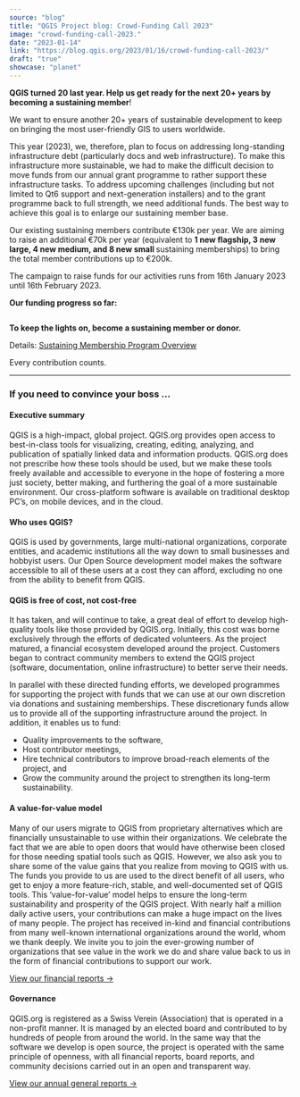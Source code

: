 ```yaml
---
source: "blog"
title: "QGIS Project blog: Crowd-Funding Call 2023"
image: "crowd-funding-call-2023."
date: "2023-01-14"
link: "https://blog.qgis.org/2023/01/16/crowd-funding-call-2023/"
draft: "true"
showcase: "planet"
---
```


<p><strong>QGIS turned 20 last year. Help us get ready for the next 20+ years by becoming a sustaining member</strong>!</p>



<p>We want to ensure another 20+ years of sustainable development to keep on bringing the most user-friendly GIS to users worldwide.&nbsp;</p>



<p>This year (2023), we, therefore, plan to focus on addressing long-standing infrastructure debt (particularly docs and web infrastructure). To make this infrastructure more sustainable, we had to make the difficult decision to move funds from our annual grant programme to rather support these infrastructure tasks. To address upcoming challenges (including but not limited to Qt6 support and next-generation installers) and to the grant programme back to full strength, we need additional funds. The best way to achieve this goal is to enlarge our sustaining member base.&nbsp;</p>



<p>Our existing sustaining members contribute €130k per year. We are aiming to raise an additional €70k per year (equivalent to <strong>1 new flagship, 3 new large, 4 new medium, and 8 new small </strong>sustaining memberships) to bring the total member contributions up to €200k.</p>



<p>The campaign to raise funds for our activities runs from 16th January 2023 until 16th February 2023.</p>



<p><strong>Our funding progress so far: </strong></p>



<figure class="wp-block-image size-large is-style-default"><img src="https://docs.google.com/spreadsheets/d/e/2PACX-1vSOQjCiihDfhuRFdzcOBLHNq0Z_OGcUYyEzVgNckQNI2V2l4nVHN4dGyDaiGOGhY0ygv9bvO3pNBkW8/pubchart?oid=296741498&amp;format=image&amp;day=20230112" alt="" /></figure>



<p></p>



<p><strong>To keep the lights on, become a sustaining member or donor. </strong></p>



<p>Details: <a href="https://qgis.org/en/site/getinvolved/governance/sustaining_members/sustaining_members.html">Sustaining Membership Program Overview</a></p>



<p>Every contribution counts.&nbsp;</p>



<hr class="wp-block-separator has-alpha-channel-opacity" />



<h3 class="wp-block-heading"><strong>If you need to convince your boss …&nbsp;</strong></h3>



<h4 class="wp-block-heading">Executive summary</h4>



<p>QGIS is a high-impact, global project. QGIS.org provides open access to best-in-class tools for visualizing, creating, editing, analyzing, and publication of spatially linked data and information products. QGIS.org does not prescribe how these tools should be used, but we make these tools freely available and accessible to everyone in the hope of fostering a more just society, better making, and furthering the goal of a more sustainable environment.&nbsp;Our cross-platform software is available on traditional desktop PC’s, on mobile devices, and in the cloud.</p>



<h4 class="wp-block-heading">Who uses QGIS?</h4>



<p>QGIS is used by governments, large multi-national organizations, corporate entities, and academic institutions all the way down to small businesses and hobbyist users. Our Open Source development model makes the software accessible to all of these users at a cost they can afford, excluding no one from the ability to benefit from QGIS.</p>



<h4 class="wp-block-heading">QGIS is free of cost, not cost-free</h4>



<p>It has taken, and will continue to take, a great deal of effort to develop high-quality tools like those provided by QGIS.org. Initially, this cost was borne exclusively through the efforts of dedicated volunteers. As the project matured, a financial ecosystem developed around the project. Customers began to contract community members to extend the QGIS project (software, documentation, online infrastructure) to better serve their needs.</p>



<p>In parallel with these directed funding efforts, we developed programmes for supporting the project with funds that we can use at our own discretion via donations and sustaining memberships. These discretionary funds allow us to provide all of the supporting infrastructure around the project. In addition, it enables us to fund:</p>



<ul>
<li>Quality improvements to the software,</li>



<li>Host contributor meetings,</li>



<li>Hire technical contributors to improve broad-reach elements of the project, and</li>



<li>Grow the community around the project to strengthen its long-term sustainability.</li>
</ul>



<h4 class="wp-block-heading">A value-for-value model</h4>



<p>Many of our users migrate to QGIS from proprietary alternatives which are financially unsustainable to use within their organizations. We celebrate the fact that we are able to open doors that would have otherwise been closed for those needing spatial tools such as QGIS. However, we also ask you to share some of the value gains that you realize from moving to QGIS with us. The funds you provide to us are used to the direct benefit of all users, who get to enjoy a more feature-rich, stable, and well-documented set of QGIS tools. This ‘value-for-value’ model helps to ensure the long-term sustainability and prosperity of the QGIS project. With nearly half a million daily active users, your contributions can make a huge impact on the lives of many people. The project has received in-kind and financial contributions from many well-known international organizations around the world, whom we thank deeply. We invite you to join the ever-growing number of organizations that see value in the work we do and share value back to us in the form of financial contributions to support our work.</p>



<p><a href="https://qgis.org/en/site/getinvolved/governance/finance/index.html">View our financial reports →</a></p>



<h4 class="wp-block-heading">Governance</h4>



<p>QGIS.org is registered as a Swiss Verein (Association) that is operated in a non-profit manner. It is managed by an elected board and contributed to by hundreds of people from around the world. In the same way that the software we develop is open source, the project is operated with the same principle of openness, with all financial reports, board reports, and community decisions carried out in an open and transparent way.</p>



<p><a href="https://qgis.org/en/site/getinvolved/governance/annual_reports/index.html">View our annual general reports →</a></p>
